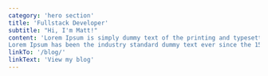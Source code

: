 ```yaml
---
category: 'hero section'
title: 'Fullstack Developer'
subtitle: "Hi, I'm Matt!"
content: 'Lorem Ipsum is simply dummy text of the printing and typesetting industry. 
Lorem Ipsum has been the industry standard dummy text ever since the 1500s, when an unknown printer took a galley of type and scrambled it to make a type specimen book.'
linkTo: '/blog/'
linkText: 'View my blog'
---
```

